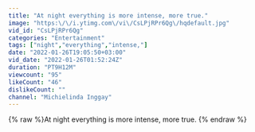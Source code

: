 ```yaml
---
title: "At night everything is more intense, more true."
image: "https:\/\/i.ytimg.com\/vi\/CsLPjRPr6Qg\/hqdefault.jpg"
vid_id: "CsLPjRPr6Qg"
categories: "Entertainment"
tags: ["night","everything","intense,"]
date: "2022-01-26T19:05:50+03:00"
vid_date: "2022-01-26T01:52:24Z"
duration: "PT9H12M"
viewcount: "95"
likeCount: "46"
dislikeCount: ""
channel: "Michielinda Inggay"
---
```

{% raw %}At night everything is more intense, more true. {% endraw %}
